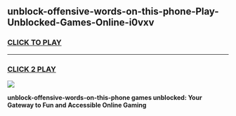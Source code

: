
## unblock-offensive-words-on-this-phone-Play-Unblocked-Games-Online-i0vxv
<h3>
<a href="https://premium76.site?title=unblock-offensive-words-on-this-phone&ref=25A">CLICK TO PLAY</a></h3>
<hr>

<h3>
<a href="https://premium76.site?title=unblock-offensive-words-on-this-phone&ref=25A">CLICK 2 PLAY</a>
  
</h3>

<a href="https://premium76.site?title=unblock-offensive-words-on-this-phone&ref=25A"><img src="https://clearcache.store/games.png"></a>


**unblock-offensive-words-on-this-phone games unblocked: Your Gateway to Fun and Accessible Online Gaming**
